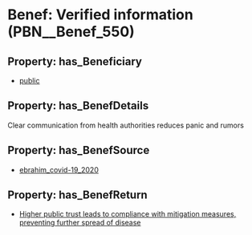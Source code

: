 # Benef: __Verified information__ (PBN__Benef_550)

## Property: has_Beneficiary

* [public](../Stakeholder/PBN__Stakeholder_52)

## Property: has_BenefDetails

Clear communication from health authorities reduces panic and rumors

## Property: has_BenefSource

* [ebrahim_covid-19_2020](../Article/PBN__Article_112)

## Property: has_BenefReturn

* [Higher public trust leads to compliance with mitigation measures, preventing further spread of disease](../BenefReturn/PBN__BenefReturn_602)

